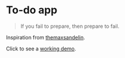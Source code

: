 # To-do app
> If you fail to prepare, then prepare to fail.

Inspiration from [themaxsandelin](https://github.com/themaxsandelin/todo).

Click to see a [working demo](https://todo-app--gaya3p.repl.co).
